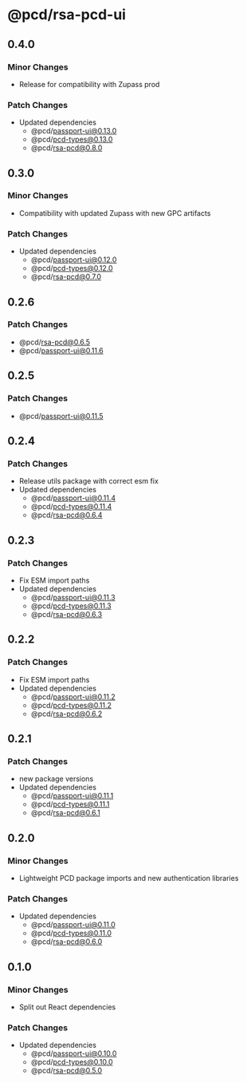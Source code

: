# @pcd/rsa-pcd-ui

## 0.4.0

### Minor Changes

- Release for compatibility with Zupass prod

### Patch Changes

- Updated dependencies
  - @pcd/passport-ui@0.13.0
  - @pcd/pcd-types@0.13.0
  - @pcd/rsa-pcd@0.8.0

## 0.3.0

### Minor Changes

- Compatibility with updated Zupass with new GPC artifacts

### Patch Changes

- Updated dependencies
  - @pcd/passport-ui@0.12.0
  - @pcd/pcd-types@0.12.0
  - @pcd/rsa-pcd@0.7.0

## 0.2.6

### Patch Changes

- @pcd/rsa-pcd@0.6.5
- @pcd/passport-ui@0.11.6

## 0.2.5

### Patch Changes

- @pcd/passport-ui@0.11.5

## 0.2.4

### Patch Changes

- Release utils package with correct esm fix
- Updated dependencies
  - @pcd/passport-ui@0.11.4
  - @pcd/pcd-types@0.11.4
  - @pcd/rsa-pcd@0.6.4

## 0.2.3

### Patch Changes

- Fix ESM import paths
- Updated dependencies
  - @pcd/passport-ui@0.11.3
  - @pcd/pcd-types@0.11.3
  - @pcd/rsa-pcd@0.6.3

## 0.2.2

### Patch Changes

- Fix ESM import paths
- Updated dependencies
  - @pcd/passport-ui@0.11.2
  - @pcd/pcd-types@0.11.2
  - @pcd/rsa-pcd@0.6.2

## 0.2.1

### Patch Changes

- new package versions
- Updated dependencies
  - @pcd/passport-ui@0.11.1
  - @pcd/pcd-types@0.11.1
  - @pcd/rsa-pcd@0.6.1

## 0.2.0

### Minor Changes

- Lightweight PCD package imports and new authentication libraries

### Patch Changes

- Updated dependencies
  - @pcd/passport-ui@0.11.0
  - @pcd/pcd-types@0.11.0
  - @pcd/rsa-pcd@0.6.0

## 0.1.0

### Minor Changes

- Split out React dependencies

### Patch Changes

- Updated dependencies
  - @pcd/passport-ui@0.10.0
  - @pcd/pcd-types@0.10.0
  - @pcd/rsa-pcd@0.5.0
